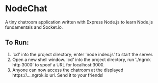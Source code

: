 # NodeChat
A tiny chatroom application written with Express Node.js to learn Node.js fundamentals and Socket.io.
## To Run:
1. 'cd' into the project directory; enter 'node index.js' to start the server.
2. Open a new shell window. 'cd' into the project directory, run './ngrok http 3000' to spoof a URL for localhost:3000. 
3. Anyone can now access the chatroom at the displayed https://....ngrok.io url. Send it to your friends!
